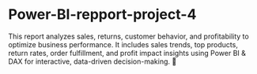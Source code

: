 # Power-BI-repport-project-4
This report analyzes sales, returns, customer behavior, and profitability to optimize business performance. It includes sales trends, top products, return rates, order fulfillment, and profit impact insights using Power BI &amp; DAX for interactive, data-driven decision-making. 🚀
